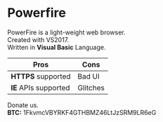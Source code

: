 # Powerfire
PowerFire is a light-weight web browser.<br/>
Created with VS2017. <br/>
Written in **Visual Basic** Language.

|Pros|Cons| 
|--------|----|
**HTTPS** supported | Bad UI
**IE** APIs supported | Glitches

Donate us. <br/>
**BTC:** 1FkvmcVBYRKF4GTHBMZ46LtJzSRM9LR6eG
